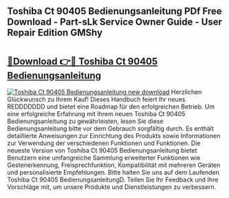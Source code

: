 ## Toshiba Ct 90405 Bedienungsanleitung PDf Free Download - Part-sLk Service Owner Guide - User Repair Edition GMShy

# <h2><a href="http://df19xs6.blite.top/?on=Toshiba+Ct+90405+Bedienungsanleitung">🔗Download 👉🔴 Toshiba Ct 90405 Bedienungsanleitung</a></h2>

[![Toshiba Ct 90405 Bedienungsanleitung new download](https://i.imgur.com/lujVjoI.png)](http://df19xs6.blite.top/?on=Toshiba+Ct+90405+Bedienungsanleitung)
Herzlichen Glückwunsch zu Ihrem Kauf! Dieses Handbuch feiert Ihr neues REDDDDDDD und bietet eine Roadmap für den erfolgreichen Betrieb. Um eine erfolgreiche Erfahrung mit Ihrem neuen Toshiba Ct 90405 Bedienungsanleitung zu gewährleisten, lesen Sie diese Bedienungsanleitung bitte vor dem Gebrauch sorgfältig durch. Es enthält detaillierte Anweisungen zur Einrichtung des Produkts sowie Informationen zur Verwendung der verschiedenen Funktionen und Funktionen. Die neueste Version von Toshiba Ct 90405 Bedienungsanleitung bietet Benutzern eine umfangreiche Sammlung erweiterter Funktionen wie Gestenerkennung, Freisprechfunktion, Kompatibilität mit mehreren Geräten und personalisierte Empfehlungen. Bitte halten Sie uns auf dem Laufenden Toshiba Ct 90405 BedienungsanleitungD. Teilen Sie Ihr Feedback und Ihre Vorschläge mit, um unsere Produkte und Dienstleistungen zu verbessern.
